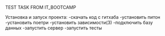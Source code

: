 TEST TASK FROM IT_BOOTCAMP

Установка и запуск проекта:
-скачать код с гитхаба
-установить питон
-установить поетри
-установить зависимости(3)
-подключить базу данных
-запустить сервер
-запустить тесты